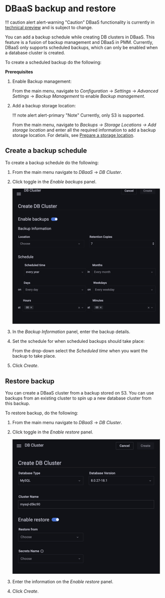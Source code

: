 # DBaaS backup and restore

!!! caution alert alert-warning "Caution"
    DBaaS functionality is currently in [technical preview](../details/glossary.md#technical-preview) and is subject to change.

You can add a backup schedule while creating DB clusters in DBaaS. This feature is a fusion of backup management and DBaaS in PMM. Currently, DBaaS only supports scheduled backups, which can only be enabled when a database cluster is created.

To create a scheduled backup do the following:

**Prerequisites**

1. Enable Backup management: 

    From the main menu, navigate to <i class="uil uil-cog"></i> *Configuration* → <i class="uil uil-setting"></i> *Settings* → *Advanced Settings* → *Backup  Management* to enable *Backup management*.

2. Add a backup storage location:

    !!! note alert alert-primary "Note"
        Currently, only S3 is supported.

    From the main menu, navigate to *Backups → Storage Locations → Add storage location* and enter all the required information to add a backup storage location. For details, see [Prepare a storage location](../get-started/backup/prepare_storage_location.md).

  
## Create a backup schedule

To create a backup schedule do the following:

1. From the main menu navigate to <i class="uil uil-database"></i> *DBaaS* → *DB Cluster*.

2. Click <i class="uil uil-toggle-off"></i> toggle in the *Enable backups* panel.

    ![!](../_images/PMM_DBaaS_Backup.png)

3. In the *Backup Information* panel, enter the backup details.

4. Set the schedule for when scheduled backups should take place:

    From the drop-down select the *Scheduled time* when you want the backup to take place.

5. Click *Create*.


## Restore backup

You can create a DBaaS cluster from a backup stored on S3. You can use backups from an existing cluster to spin up a new database cluster from this backup. 

To restore backup, do the following:

1. From the main menu navigate to <i class="uil uil-database"></i> *DBaaS* → *DB Cluster*.

2. Click <i class="uil uil-toggle-off"></i> toggle in the *Enable restore* panel.

    ![!](../_images/PMM_DBaaS_restore.png)

3. Enter the information on the *Enable restore* panel.

4. Click *Create*.













